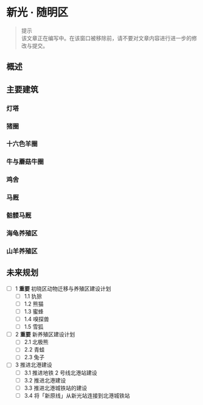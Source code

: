 # 新光 · 随明区

> 提示  
  该文章正在编写中。在该窗口被移除前，请不要对文章内容进行进一步的修改与提交。

## 概述

## 主要建筑

### 灯塔

### 猪圈

### 十六色羊圈

### 牛与蘑菇牛圈

### 鸡舍

### 马厩

### 骷髅马厩

### 海龟养殖区

### 山羊养殖区

## 未来规划

- [ ] 1 **重要** 初晓区动物迁移与养殖区建设计划
  - [ ] 1.1 犰狳
  - [ ] 1.2 熊猫
  - [ ] 1.3 蜜蜂
  - [ ] 1.4 嗅探兽
  - [ ] 1.5 雪狐
- [ ] 2 **重要** 新养殖区建设计划
  - [ ] 2.1 北极熊
  - [ ] 2.2 青蛙
  - [ ] 2.3 兔子
- [ ] 3 推进北港建设
  - [ ] 3.1 推进地铁 2 号线北港站建设
  - [ ] 3.2 推进北港建设
  - [ ] 3.3 推进北港城铁站的建设
  - [ ] 3.4 将「新原线」从新光站连接到北港城铁站
